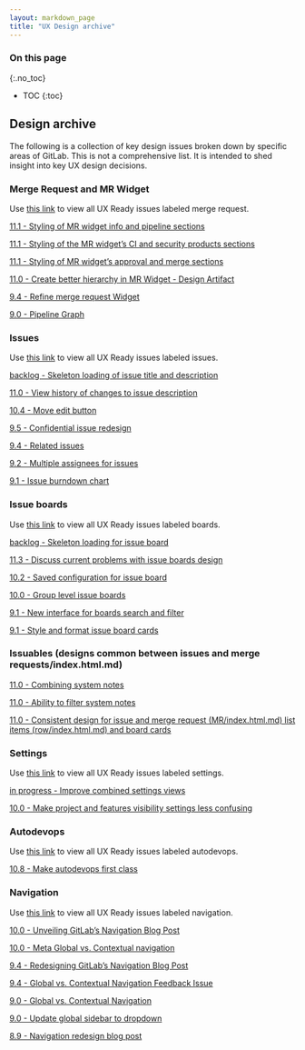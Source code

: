 ```yaml
---
layout: markdown_page
title: "UX Design archive"
---
```


### On this page

{:.no_toc}

- TOC
{:toc}

## Design archive

The following is a collection of key design issues broken down by specific areas of GitLab. This is not a comprehensive list. It is intended to shed insight into key UX design decisions.

### Merge Request and MR Widget

Use [this link](https://gitlab.com/groups/gitlab-org/-/issues?scope=all&utf8=%E2%9C%93&state=all&label_name[]=UX%20ready&label_name[]=merge%20requests/index.html.md) to view all UX Ready issues labeled merge request.

[11.1 - Styling of MR widget info and pipeline sections]( https://gitlab.com/gitlab-org/gitlab-ce/issues/46795/index.html.md)

[11.1 - Styling of the MR widget’s CI and security products sections](https://gitlab.com/gitlab-org/gitlab-ce/issues/46796/index.html.md)

[11.1 - Styling of MR widget’s approval and merge sections](https://gitlab.com/gitlab-org/gitlab-ce/issues/46797/index.html.md)

[11.0 - Create better hierarchy in MR Widget - Design Artifact](https://gitlab.com/gitlab-org/gitlab-ce/issues/37479/index.html.md)

[9.4 - Refine merge request Widget](https://gitlab.com/gitlab-org/gitlab-ce/issues/25424/index.html.md)

[9.0 - Pipeline Graph](https://gitlab.com/gitlab-org/gitlab-ce/issues/23785/index.html.md)

### Issues

Use [this link](https://gitlab.com/groups/gitlab-org/-/issues?label_name%5B%5D=UX+ready&label_name%5B%5D=issues&scope=all&sort=milestone&state=all/index.html.md) to view all UX Ready issues labeled issues.

[backlog - Skeleton loading of issue title and description](https://gitlab.com/gitlab-org/gitlab-ce/issues/31892/index.html.md)

[11.0 - View history of changes to issue description](https://gitlab.com/gitlab-org/gitlab-ce/issues/15597/index.html.md)

[10.4 - Move edit button](https://gitlab.com/gitlab-org/gitlab-ce/issues/37474/index.html.md)

[9.5 - Confidential issue redesign](https://gitlab.com/gitlab-org/gitlab-ce/issues/33874/index.html.md)

[9.4 - Related issues](https://gitlab.com/gitlab-org/gitlab-ee/issues/2001/index.html.md)

[9.2 - Multiple assignees for issues](https://gitlab.com/gitlab-org/gitlab-ee/issues/1904/index.html.md)

[9.1 - Issue burndown chart](https://gitlab.com/gitlab-org/gitlab-ee/issues/91/index.html.md)

### Issue boards

Use [this link](https://gitlab.com/groups/gitlab-org/-/issues?scope=all&utf8=%E2%9C%93&state=all&label_name[]=UX%20ready&label_name[]=boards/index.html.md) to view all UX Ready issues labeled boards.

[backlog - Skeleton loading for issue board](https://gitlab.com/gitlab-org/gitlab-ce/issues/29666/index.html.md)

[11.3 - Discuss current problems with issue boards design](https://gitlab.com/gitlab-org/gitlab-ce/issues/48847/index.html.md)

[10.2 - Saved configuration for issue board](https://gitlab.com/gitlab-org/gitlab-ee/issues/2518/index.html.md)

[10.0 - Group level issue boards](https://gitlab.com/gitlab-org/gitlab-ee/issues/928/index.html.md)

[9.1 - New interface for boards search and filter](https://gitlab.com/gitlab-org/gitlab-ce/issues/28312/index.html.md)

[9.1 - Style and format issue board cards](https://gitlab.com/gitlab-org/gitlab-ce/issues/27093/index.html.md)

### Issuables (designs common between issues and merge requests/index.html.md)

[11.0 - Combining system notes](https://gitlab.com/gitlab-org/gitlab-ce/issues/33166/index.html.md)

[11.0 - Ability to filter system notes](https://gitlab.com/gitlab-org/gitlab-ce/issues/26723/index.html.md)

[11.0 - Consistent design for issue and merge request (MR/index.html.md) list items (row/index.html.md) and board cards](https://gitlab.com/gitlab-org/gitlab-design/issues/83/index.html.md)


### Settings

Use [this link](https://gitlab.com/groups/gitlab-org/-/issues?scope=all&utf8=%E2%9C%93&state=all&label_name[]=UX%20ready&label_name[]=settings/index.html.md) to view all UX Ready issues labeled settings.

[in progress - Improve combined settings views](https://gitlab.com/gitlab-org/gitlab-ce/issues/28451/index.html.md)

[10.0 - Make project and features visibility settings less confusing](https://gitlab.com/gitlab-org/gitlab-ce/issues/32665/index.html.md)

### Autodevops
Use [this link](https://gitlab.com/groups/gitlab-org/-/issues?scope=all&utf8=%E2%9C%93&state=all&label_name[]=UX%20ready&label_name[]=auto%20devops/index.html.md) to view all UX Ready issues labeled autodevops.

[10.8 - Make autodevops first class](https://gitlab.com/gitlab-org/gitlab-ce/issues/43466/index.html.md)

### Navigation

Use [this link](https://gitlab.com/groups/gitlab-org/-/issues?scope=all&utf8=%E2%9C%93&state=all&label_name[]=UX%20ready&label_name[]=navigation/index.html.md) to view all UX Ready issues labeled navigation.

[10.0 - Unveiling GitLab’s Navigation Blog Post](/2017/09/13/unveiling-gitlabs-new-navigation/index.html.md)

[10.0 - Meta Global vs. Contextual navigation](https://gitlab.com/gitlab-org/gitlab-ce/issues/32794/index.html.md)

[9.4  - Redesigning GitLab’s Navigation Blog Post](/2017/07/17/redesigning-gitlabs-navigation/index.html.md)

[9.4 - Global vs. Contextual Navigation Feedback Issue](https://gitlab.com/gitlab-org/gitlab-ce/issues/34917/index.html.md)

[9.0 - Global vs. Contextual Navigation](https://gitlab.com/gitlab-org/gitlab-ce/issues/29878/index.html.md)

[9.0 - Update global sidebar to dropdown](https://gitlab.com/gitlab-org/gitlab-ce/issues/26200/index.html.md)

[8.9 - Navigation redesign blog post](/2016/06/06/navigation-redesign/index.html.md)

